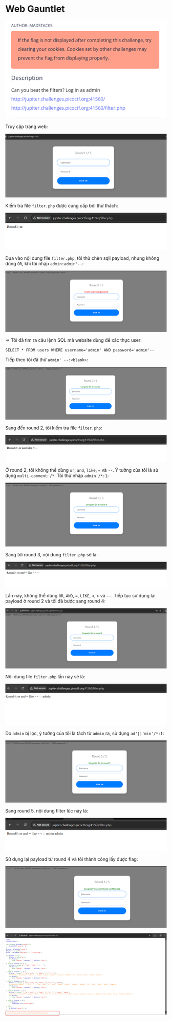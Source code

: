 # Web Gauntlet

![img](https://github.com/DucThinh47/PicoCTF_Writeups/blob/main/Web_Exploitation/images/image349.png?raw=true)

Truy cập trang web:

![img](https://github.com/DucThinh47/PicoCTF_Writeups/blob/main/Web_Exploitation/images/image350.png?raw=true)

Kiểm tra file `filter.php` được cung cấp bởi thử thách:

![img](https://github.com/DucThinh47/PicoCTF_Writeups/blob/main/Web_Exploitation/images/image351.png?raw=true)

Dựa vào nội dung file `filter.php`, tôi thử chèn sqli payload, nhưng không dùng `OR`, khi tôi nhập `admin:admin'--`:

![img](https://github.com/DucThinh47/PicoCTF_Writeups/blob/main/Web_Exploitation/images/image352.png?raw=true)

=> Tôi đã tìm ra câu lệnh SQL mà website dùng để xác thực user:

    SELECT * FROM users WHERE username='admin' AND password='admin'--

Tiếp theo tôi đã thử `admin' --:<blank>`:

![img](https://github.com/DucThinh47/PicoCTF_Writeups/blob/main/Web_Exploitation/images/image353.png?raw=true)

Sang đến round 2, tôi kiểm tra file `filter.php`:

![img](https://github.com/DucThinh47/PicoCTF_Writeups/blob/main/Web_Exploitation/images/image354.png?raw=true)

Ở round 2, tôi không thể dùng `or`, `and`, `like`, `=` và `--`. Ý tưởng của tôi là sử dụng `multi-comment`: `/*`. Tôi thử nhập `admin'/*:1`:

![img](https://github.com/DucThinh47/PicoCTF_Writeups/blob/main/Web_Exploitation/images/image355.png?raw=true)

Sang tới round 3, nội dung `filter.php` sẽ là:

![img](https://github.com/DucThinh47/PicoCTF_Writeups/blob/main/Web_Exploitation/images/image356.png?raw=true)

Lần này, không thể dùng `OR`, `AND`, `=`, `LIKE`, `<`, `>` và `--`. Tiếp tục sử dụng lại payload ở round 2 và tôi đã bước sang round 4:

![img](https://github.com/DucThinh47/PicoCTF_Writeups/blob/main/Web_Exploitation/images/image357.png?raw=true)

Nội dung file `filter.php` lần này sẽ là:

![img](https://github.com/DucThinh47/PicoCTF_Writeups/blob/main/Web_Exploitation/images/image358.png?raw=true)

Do `admin` bị lọc, ý tưởng của tôi là tách từ `admin` ra, sử dụng `ad'||'min'/*:1`:

![img](https://github.com/DucThinh47/PicoCTF_Writeups/blob/main/Web_Exploitation/images/image359.png?raw=true)

Sang round 5, nội dung filter lúc này là:

![img](https://github.com/DucThinh47/PicoCTF_Writeups/blob/main/Web_Exploitation/images/image360.png?raw=true)

Sử dụng lại payload từ round 4 và tôi thành công lấy được flag:

![img](https://github.com/DucThinh47/PicoCTF_Writeups/blob/main/Web_Exploitation/images/image361.png?raw=true)

![img](https://github.com/DucThinh47/PicoCTF_Writeups/blob/main/Web_Exploitation/images/image362.png?raw=true)

